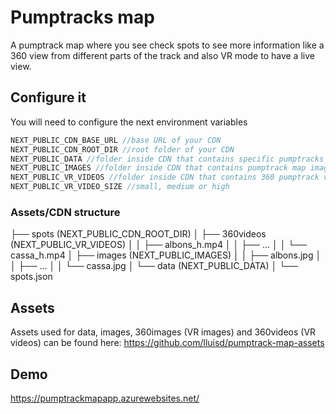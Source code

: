 # Pumptracks map

A pumptrack map where you see check spots to see more information like a 360 view from different parts of the track and
also VR mode to have a live view.

## Configure it
You will need to configure the next environment variables

```javascript
NEXT_PUBLIC_CDN_BASE_URL //base URL of your CDN
NEXT_PUBLIC_CDN_ROOT_DIR //root folder of your CDN
NEXT_PUBLIC_DATA //folder inside CDN that contains specific pumptracks json files and spots.json
NEXT_PUBLIC_IMAGES //folder inside CDN that contains pumptrack map images
NEXT_PUBLIC_VR_VIDEOS //folder inside CDN that contains 360 pumptrack videos
NEXT_PUBLIC_VR_VIDEO_SIZE //small, medium or high
```

### Assets/CDN structure

├── spots (NEXT_PUBLIC_CDN_ROOT_DIR)
│   ├── 360videos (NEXT_PUBLIC_VR_VIDEOS)
│   │   ├── albons_h.mp4
│   │   ├── ...
│   │   └── cassa_h.mp4
│   ├── images (NEXT_PUBLIC_IMAGES)
│   │   ├── albons.jpg
│   │   ├── ...
│   │   └── cassa.jpg
│   └── data (NEXT_PUBLIC_DATA)
│       └── spots.json

## Assets
Assets used for data, images, 360images (VR images) and 360videos (VR videos) can be found here:
https://github.com/lluisd/pumptrack-map-assets

## Demo
https://pumptrackmapapp.azurewebsites.net/

